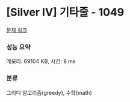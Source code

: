 # [Silver IV] 기타줄 - 1049 

[문제 링크](https://www.acmicpc.net/problem/1049) 

### 성능 요약

메모리: 69104 KB, 시간: 8 ms

### 분류

그리디 알고리즘(greedy), 수학(math)

